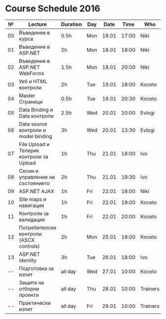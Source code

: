 ﻿# Course Schedule 2016
| №  | Lecture                                  | Duration | Day | Date  | Time  | Who      |
|----|------------------------------------------|----------|-----|-------|-------|----------|
| 00 | Въведение в курса                        | 0.5h     | Mon | 18.01 | 17:00 | Niki     |
| 01 | Въведение в ASP.NET                      | 2h       | Mon | 18.01 | 18:00 | Niki     |
| 02 | Въведение в ASP.NET WebForms             | 1.5h     | Mon | 18.01 | 20:00 | Niki     |
| 03 | Уеб и HTML контроли                      | 2h       | Tue | 19.01 | 18:00 | Koceto   |
| 04 | Master Страници                          | 0.5h     | Tue | 19.01 | 20:30 | Koceto   |
| 05 | Data Binding и Data контроли             | 2.5h     | Wed | 20.01 | 10:00 | Evlogi   |
| 06 | Data source контроли и model binding     | 3h       | Wed | 20.01 | 13:30 | Evlogi   |
| 07 | File Upload и Телерик контроли за Upload | 1h       | Thu | 21.01 | 18:00 | Ivo      |
| 08 | Сесии и управление на състоянието        | 2h       | Thu | 21.01 | 19:30 | Ivo      |
| 09 | ASP.NET AJAX                             | 1h       | Fri | 22.01 | 18:00 | Niki     |
| 10 | Site maps и навигация                    | 1h       | Fri | 22.01 | 19:00 | Koceto   |
| 11 | Контроли за валидация                    | 1h       | Fri | 22.01 | 20:00 | Koceto   |
| 12 | Потребителски контроли (ASCX controls)   | 2h       | Mon | 25.01 | 18:00 | Koceto   |
| 13 | ASP.NET Identity                         | 3h       | Tue | 26.01 | 18:00 | Ivo      |
| -- | Подготовка за изпит                      | all day  | Wed | 27.01 | 10:00 | Koceto   |
| -- | Защита на отборни проекти                | all day  | Thu | 28.01 | 10:00 | Trainers |
| -- | Практически изпит                        | all day  | Fri | 29.01 | 10:00 | Trainers |
